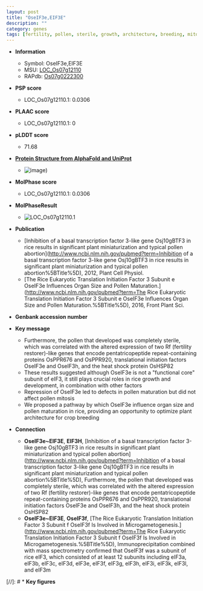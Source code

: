 ```yaml
---
layout: post
title: "OseIF3e,EIF3E"
description: ""
category: genes
tags: [fertility, pollen, sterile, growth, architecture, breeding, mitosis, organ size, plant architecture]
---
```


* **Information**  
    + Symbol: OseIF3e,EIF3E  
    + MSU: [LOC_Os07g12110](http://rice.plantbiology.msu.edu/cgi-bin/ORF_infopage.cgi?orf=LOC_Os07g12110)  
    + RAPdb: [Os07g0222300](http://rapdb.dna.affrc.go.jp/viewer/gbrowse_details/irgsp1?name=Os07g0222300)  

* **PSP score**  
    + LOC_Os07g12110.1: 0.0306 

* **PLAAC score**  
    + LOC_Os07g12110.1: 0 

* **pLDDT score**
    + 71.68

* **[Protein Structure from AlphaFold and UniProt](https://www.uniprot.org/uniprotkb/Q8GVI0/entry#structure)**
    + ![image](https://ricepsp.github.io/images/Q8/AF-Q8GVI0-F1.png))

* **MolPhase score**
    + LOC_Os07g12110.1: 0.0306

* **MolPhaseResult**
    + ![LOC_Os07g12110.1](https://ricepsp.github.io/pictures/LOC_Os07g/LOC_Os07g12110.1.png)

* **Publication**  
    + [Inhibition of a basal transcription factor 3-like gene Osj10gBTF3 in rice results in significant plant miniaturization and typical pollen abortion](http://www.ncbi.nlm.nih.gov/pubmed?term=Inhibition of a basal transcription factor 3-like gene Osj10gBTF3 in rice results in significant plant miniaturization and typical pollen abortion%5BTitle%5D), 2012, Plant Cell Physiol.
    + [The Rice Eukaryotic Translation Initiation Factor 3 Subunit e OseIF3e Influences Organ Size and Pollen Maturation.](http://www.ncbi.nlm.nih.gov/pubmed?term=The Rice Eukaryotic Translation Initiation Factor 3 Subunit e OseIF3e Influences Organ Size and Pollen Maturation.%5BTitle%5D), 2016, Front Plant Sci.

* **Genbank accession number**  

* **Key message**  
    + Furthermore, the pollen that developed was completely sterile, which was correlated with the altered expression of two Rf (fertility restorer)-like genes that encode pentatricopeptide repeat-containing proteins OsPPR676 and OsPPR920, translational initiation factors OseIF3e and OseIF3h, and the heat shock protein OsHSP82
    + These results suggested although OseIF3e is not a &quot;functional core&quot; subunit of eIF3, it still plays crucial roles in rice growth and development, in combination with other factors
    + Repression of OseIF3e led to defects in pollen maturation but did not affect pollen mitosis
    + We proposed a pathway by which OseIF3e influence organ size and pollen maturation in rice, providing an opportunity to optimize plant architecture for crop breeding

* **Connection**  
    + __OseIF3e~EIF3E__, __EIF3H__, [Inhibition of a basal transcription factor 3-like gene Osj10gBTF3 in rice results in significant plant miniaturization and typical pollen abortion](http://www.ncbi.nlm.nih.gov/pubmed?term=Inhibition of a basal transcription factor 3-like gene Osj10gBTF3 in rice results in significant plant miniaturization and typical pollen abortion%5BTitle%5D), Furthermore, the pollen that developed was completely sterile, which was correlated with the altered expression of two Rf (fertility restorer)-like genes that encode pentatricopeptide repeat-containing proteins OsPPR676 and OsPPR920, translational initiation factors OseIF3e and OseIF3h, and the heat shock protein OsHSP82
    + __OseIF3e~EIF3E__, __OseIF3f__, [The Rice Eukaryotic Translation Initiation Factor 3 Subunit f OseIF3f Is Involved in Microgametogenesis.](http://www.ncbi.nlm.nih.gov/pubmed?term=The Rice Eukaryotic Translation Initiation Factor 3 Subunit f OseIF3f Is Involved in Microgametogenesis.%5BTitle%5D), Immunoprecipitation combined with mass spectrometry confirmed that OseIF3f was a subunit of rice eIF3, which consisted of at least 12 subunits including eIF3a, eIF3b, eIF3c, eIF3d, eIF3e, eIF3f, eIF3g, eIF3h, eIF3i, eIF3k, eIF3l, and eIF3m

[//]: # * **Key figures**  


